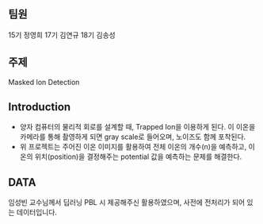 ## 팀원
15기 정영희 17기 김연규 18기 김송성

## 주제
Masked Ion Detection

## Introduction
- 양자 컴퓨터의 물리적 회로를 설계할 때, Trapped Ion을 이용하게 된다. 이 이온을 카메라를 통해 촬영하게 되면 gray scale로 들어오며, 노이즈도 함께 포착된다.
- 위 프로젝트는 주어진 이온 이미지를 활용하여 전체 이온의 개수(n)을 예측하고, 이온의 위치(position)을 결정해주는 potential 값을 예측하는 문제를 해결한다. 

## DATA
임성빈 교수님께서 딥러닝 PBL 시 제공해주신 활용하였으며, 사전에 전처리가 되어 있는 데이터입니다.
